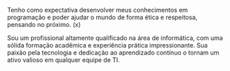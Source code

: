 Tenho como expectativa desenvolver meus conhecimentos em programação e poder ajudar o mundo de forma ética e respeitosa, pensando no próximo. (x)  


 Sou um profissional altamente qualificado na área de informática, com uma sólida formação acadêmica e experiência prática impressionante. Sua paixão pela tecnologia e dedicação ao aprendizado contínuo o tornam um ativo valioso em qualquer equipe de TI.
